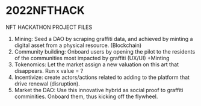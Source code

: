 # 2022NFTHACK
NFT HACKATHON PROJECT FILES


1. Mining: Seed a DAO by scraping graffiti data, and achieved by minting a digital asset from a physical resource. (Blockchain)
2. Community building: Onboard users by opening the pilot to the residents of the communities most impacted by graffiti (UX/UI) +Minting
3. Tokenomics: Let the market assign a new valuation on this art that disappears. Run x value = ?  
4. Incentivize: create actors/actions related to adding to the platform that drive renewal (disruption).
5. Market the DAO: Use this innovative hybrid as social proof to graffiti comminities. Onboard them, thus kicking off the flywheel. 
